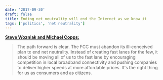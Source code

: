 ```yaml
---
date: '2017-09-30'
draft: false
title: Ending net neutrality will end the Internet as we know it
tags: ['politics', 'net neutrality']
---
```


**[Steve Wozniak and Michael Copps:](https://www.usatoday.com/story/opinion/2017/09/29/ending-net-neutrality-will-end-internet-we-know-steve-wozniak-michael-copps-column/704861001/)**

> The path forward is clear. The FCC must abandon its ill-conceived plan to end net neutrality. Instead of creating fast lanes for the few, it should be moving all of us to the fast lane by encouraging competition in local broadband connectivity and pushing companies to deliver higher speeds at more affordable prices. It's the right thing for us as consumers and as citizens.<!-- excerpt -->
